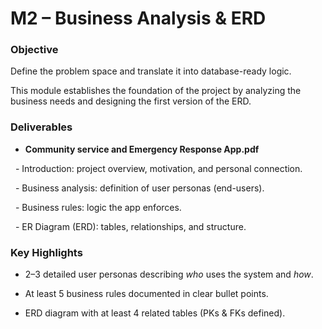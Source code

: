 # M2 – Business Analysis & ERD



### Objective

Define the problem space and translate it into database-ready logic.

This module establishes the foundation of the project by analyzing the business needs and designing the first version of the ERD.



### Deliverables

- **Community service and Emergency Response App.pdf**

  - Introduction: project overview, motivation, and personal connection.

  - Business analysis: definition of user personas (end-users).

  - Business rules: logic the app enforces.

  - ER Diagram (ERD): tables, relationships, and structure.



### Key Highlights

- 2–3 detailed user personas describing *who* uses the system and *how*.

- At least 5 business rules documented in clear bullet points.

- ERD diagram with at least 4 related tables (PKs & FKs defined).

